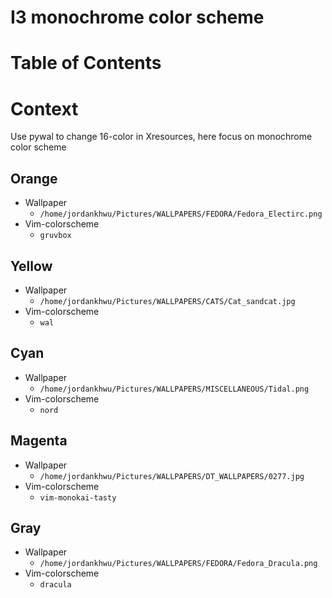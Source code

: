# I3 monochrome color scheme

Table of Contents
=================

# Context
Use pywal to change 16-color in Xresources, here focus on monochrome color scheme

## Orange
- Wallpaper
    - `/home/jordankhwu/Pictures/WALLPAPERS/FEDORA/Fedora_Electirc.png`
- Vim-colorscheme
    - `gruvbox`

## Yellow
- Wallpaper
    - `/home/jordankhwu/Pictures/WALLPAPERS/CATS/Cat_sandcat.jpg`
- Vim-colorscheme
    - `wal`


## Cyan
- Wallpaper
    - `/home/jordankhwu/Pictures/WALLPAPERS/MISCELLANEOUS/Tidal.png`
- Vim-colorscheme
    - `nord`

## Magenta
- Wallpaper
    - `/home/jordankhwu/Pictures/WALLPAPERS/DT_WALLPAPERS/0277.jpg`
- Vim-colorscheme
    - `vim-monokai-tasty`

## Gray
- Wallpaper
    - `/home/jordankhwu/Pictures/WALLPAPERS/FEDORA/Fedora_Dracula.png`
- Vim-colorscheme
    - `dracula`

